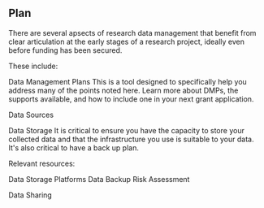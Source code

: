 ## Plan

There are several apsects of research data management that benefit from clear articulation at the early stages of a research project, ideally even before funding has been secured.

These include:

Data Management Plans
This is a tool designed to specifically help you address many of the points noted here. Learn more about DMPs, the supports available, and how to include one in your next grant application.

Data Sources

Data Storage
It is critical to ensure you have the capacity to store your collected data and that the infrastructure you use is suitable to your data. It's also critical to have a back up plan.

Relevant resources:

Data Storage Platforms
Data Backup
Risk Assessment

Data Sharing